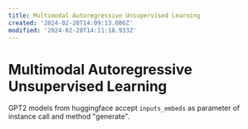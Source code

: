 ```yaml
---
title: Multimodal Autoregressive Unsupervised Learning
created: '2024-02-28T14:09:13.086Z'
modified: '2024-02-28T14:11:18.933Z'
---
```


# Multimodal Autoregressive Unsupervised Learning

GPT2 models from huggingface accept `inputs_embeds` as parameter of instance call and method "generate".


